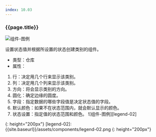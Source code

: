 ```yaml
---
index: 10.03
---
```

### {{page.title}}
![组件-图例][legend-01]

设置状态值并根据所设置的状态创建类别的组件。

- 类型：仓库
- 属性：
1. 行：决定用几个行来显示该类别。
1. 列：决定用几个列来显示该类别。
1. 方向：将会显示类别的方向。
1. 圆化：确定边缘的圆度。
1. 字段：指定数据的哪些字段值是决定状态值的字段。
1. 默认颜色：如果不在状态范围内，就会默认显示的颜色。
1. 状态设置：指定值的状态范围和颜色。
![组件-图例][legend-02]

[legend-01]: {{site.baseurl}}/assets/components/legend-01.png
{: height="200px"}
[legend-02]: {{site.baseurl}}/assets/components/legend-02.png
{: height="200px"}
